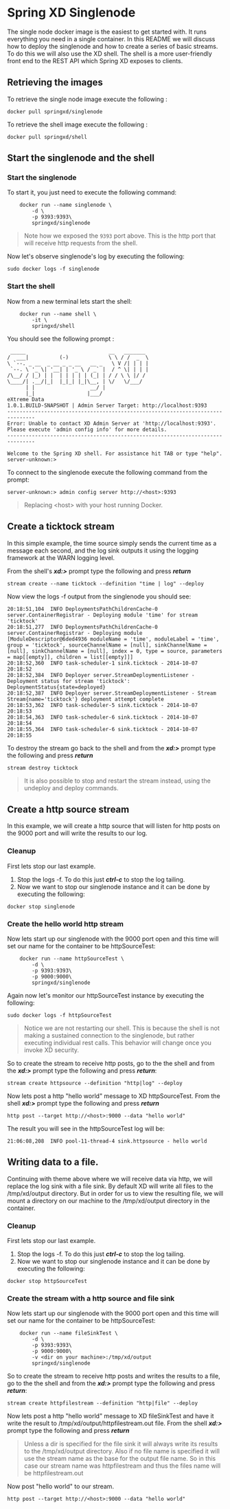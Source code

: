 # Spring XD Singlenode

The single node docker image is the easiest to get started with. It runs everything you need in a single container. In this README we will discuss how to deploy the singlenode and how to create a series of basic streams.  To do this we will also use the XD shell.  The shell is a more user-friendly front end to the REST API which Spring XD exposes to clients. 

## Retrieving the images

To retrieve the single node image execute the following :

    docker pull springxd/singlenode

To retrieve the shell image execute the following :

    docker pull springxd/shell

## Start the singlenode and the shell  
### Start the singlenode
To start it, you just need to execute the following command:

        docker run --name singlenode \
            -d \
            -p 9393:9393\
            springxd/singlenode


> Note how we exposed the `9393` port above. This is the http port that will receive http requests from the shell.

Now let's observe singlenode's log by executing the following:

    sudo docker logs -f singlenode

### Start the shell
Now from a new terminal lets start the shell:

        docker run --name shell \
            -it \
            springxd/shell
You should see the following prompt :
```
 _____                           __   _______
/  ___|          (-)             \ \ / /  _  \
\ `--. _ __  _ __ _ _ __   __ _   \ V /| | | |
 `--. \ '_ \| '__| | '_ \ / _` |  / ^ \| | | |
/\__/ / |_) | |  | | | | | (_| | / / \ \ |/ /
\____/| .__/|_|  |_|_| |_|\__, | \/   \/___/
      | |                  __/ |
      |_|                 |___/
eXtreme Data
1.0.1.BUILD-SNAPSHOT | Admin Server Target: http://localhost:9393
-------------------------------------------------------------------------------
Error: Unable to contact XD Admin Server at 'http://localhost:9393'.
Please execute 'admin config info' for more details.
-------------------------------------------------------------------------------

Welcome to the Spring XD shell. For assistance hit TAB or type "help".
server-unknown:>
```
To connect to the singlenode execute the following command from the prompt:

```
server-unknown:> admin config server http://<host>:9393
```
> Replacing &lt;host&gt; with your host running Docker.

## Create a ticktock stream
In this simple example, the time source simply sends the current time as a message each second, and the log sink outputs it using the logging framework at the WARN logging level.

From the shell's ***xd:>*** prompt type the following and press ***return***
```
stream create --name ticktock --definition "time | log" --deploy
```
Now view the logs -f output from the singlenode you should see:
```
20:18:51,104  INFO DeploymentsPathChildrenCache-0 server.ContainerRegistrar - Deploying module 'time' for stream 'ticktock'
20:18:51,277  INFO DeploymentsPathChildrenCache-0 server.ContainerRegistrar - Deploying module [ModuleDescriptor@6ded4936 moduleName = 'time', moduleLabel = 'time', group = 'ticktock', sourceChannelName = [null], sinkChannelName = [null], sinkChannelName = [null], index = 0, type = source, parameters = map[[empty]], children = list[[empty]]]
20:18:52,360  INFO task-scheduler-1 sink.ticktock - 2014-10-07 20:18:52
20:18:52,384  INFO Deployer server.StreamDeploymentListener - Deployment status for stream 'ticktock': DeploymentStatus{state=deployed}
20:18:52,387  INFO Deployer server.StreamDeploymentListener - Stream Stream{name='ticktock'} deployment attempt complete
20:18:53,362  INFO task-scheduler-5 sink.ticktock - 2014-10-07 20:18:53
20:18:54,363  INFO task-scheduler-6 sink.ticktock - 2014-10-07 20:18:54
20:18:55,364  INFO task-scheduler-6 sink.ticktock - 2014-10-07 20:18:55
```
To destroy the stream go back to the shell and from the ***xd:>*** prompt type the following and press ***return***
```
stream destroy ticktock
```
> It is also possible to stop and restart the stream instead, using the undeploy and deploy commands. 

## Create a http source stream
In this example, we will create a http source that will listen for http posts on the 9000 port and will write the results to our log.
### Cleanup
First lets stop our last example.  
1.  Stop the logs -f. To do this just ***ctrl-c*** to stop the log tailing.  
2.  Now we want to stop our singlenode instance and it can be done by executing the following:
```
docker stop singlenode
```
### Create the hello world http stream
Now lets start up our singlenode with the 9000 port open and this time will set our name for the container to be httpSourceTest:

        docker run --name httpSourceTest \
            -d \
            -p 9393:9393\
            -p 9000:9000\
            springxd/singlenode
Again now let's monitor our httpSourceTest instance by executing the following:

    sudo docker logs -f httpSourceTest
> Notice we are not restarting our shell.  This is because the shell is not making a sustained connection to the singlenode, but rather executing individual rest calls.  This behavior will change once you invoke XD security.

So to create the stream to receive http posts, go to the the shell and from the ***xd:>*** prompt type the following and press ***return***:
```
stream create httpsource --definition "http|log" --deploy
```
Now lets post a http "hello world" message to XD httpSourceTest.  From the shell ***xd:>*** prompt type the following and press ***return***
```
http post --target http://<host>:9000 --data "hello world"
```
The result you will see in the httpSourceTest log will be:
```
21:06:08,208  INFO pool-11-thread-4 sink.httpsource - hello world
```
## Writing data to a file.
Continuing with theme above where we will receive data via http, we will replace the log sink with a file sink.  By default XD will write all files to the /tmp/xd/output directory.  But in order for us to view the resulting file, we will mount a directory on our machine to the /tmp/xd/output directory in the container.  

### Cleanup
First lets stop our last example.  
1.  Stop the logs -f. To do this just ***ctrl-c*** to stop the log tailing.  
2.  Now we want to stop our singlenode instance and it can be done by executing the following:
```
docker stop httpSourceTest
```
### Create the stream with a http source and file sink
Now lets start up our singlenode with the 9000 port open and this time will set our name for the container to be httpSourceTest:

        docker run --name fileSinkTest \
            -d \
            -p 9393:9393\
            -p 9000:9000\
            -v <dir on your machine>:/tmp/xd/output
            springxd/singlenode
            
So to create the stream to receive http posts and writes the results to a file, go to the the shell and from the ***xd:>*** prompt type the following and press ***return***:
```
stream create httpfilestream --definition "http|file" --deploy
```
Now lets post a http "hello world" message to XD fileSinkTest and have it write the result to /tmp/xd/output/httpfilestream.out file.  From the shell ***xd:>*** prompt type the following and press ***return***
> Unless a dir is specified for the file sink it will always write its results to the /tmp/xd/output directory.  Also if no file name is specified it will use the stream name as the base for the output file name.   So in this case our stream name was httpfilestream and thus the files name will be httpfilestream.out

Now post "hello world" to our stream.
```
http post --target http://<host>:9000 --data "hello world"
```
